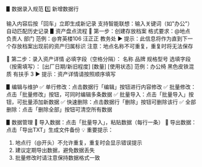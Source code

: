 ▋数据录入规范
1️⃣ 新增数据行

输入内容后按「回车」立即生成新记录
支持智能联想：输入关键词（如"办公"）自动匹配历史记录
▋资产盘点流程
📍 第一步：创建存放档案
格式要求：@地点 负责人 部门
范例：@育英楼106 汪正正 教务处
▶️ 提示：此信息将作为直到下一个存放档案出现前的资产归属标识
注意：地点名称不可重复，重复时将无法保存

📍 第二步：录入资产详情
必填字段（空格分隔）：
名称 品牌 规格型号
选填字段（按需填写）：
[出厂日期/新旧程度] [数量] [使用状态]
范例：办公椅 黑色皮铁混质 有扶手 3
▶️ 提示：资产详情请按照顺序填写

▋编辑与维护
✅ 单行修改：点击数据行「编辑」按钮进行内容修改
✅ 批量修改：点击「批量修改」按钮，可同时编辑多条数据
✅ 批量导入：点击「批量导入」按钮，可批量添加新数据
✅ 快速删除：点击数据行「删除」按钮可删除该行
✅ 全部删除：点击「删除全部」按钮可清空所有数据

▋数据管理
🔗 导入数据：点击「批量导入」，粘贴数据（每行一条）
🔗 导出数据：点击「导出TXT」生成文件备份
💡 重要提示：
1. 地点行（@开头）不允许重复，重复时会显示错误提示
2. 建议定期导出数据，避免数据丢失
3. 批量修改时请注意保持数据格式一致
